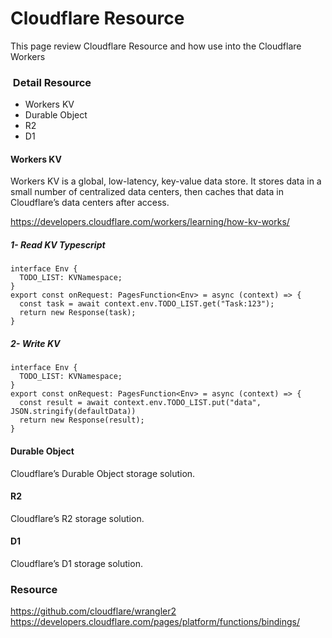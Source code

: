 # Cloudflare Resource

This page review Cloudflare Resource and how use into the Cloudflare Workers

###  Detail Resource 

+ Workers KV 
+ Durable Object 
+ R2
+ D1 

#### Workers KV  

Workers KV is a global, low-latency, key-value data store. It stores data in a small number of centralized data centers, then caches that data in Cloudflare’s data centers after access. 

https://developers.cloudflare.com/workers/learning/how-kv-works/

##### 1- Read KV Typescript

```code
interface Env {
  TODO_LIST: KVNamespace;
}
export const onRequest: PagesFunction<Env> = async (context) => {
  const task = await context.env.TODO_LIST.get("Task:123");
  return new Response(task);
}

```

##### 2- Write KV


```code
interface Env {
  TODO_LIST: KVNamespace;
}
export const onRequest: PagesFunction<Env> = async (context) => {
  const result = await context.env.TODO_LIST.put("data", JSON.stringify(defaultData))
  return new Response(result);
}

```

#### Durable Object  

Cloudflare’s Durable Object storage solution. 

#### R2 

Cloudflare’s R2 storage solution. 

#### D1 

Cloudflare’s D1 storage solution. 


### Resource 

https://github.com/cloudflare/wrangler2
https://developers.cloudflare.com/pages/platform/functions/bindings/
